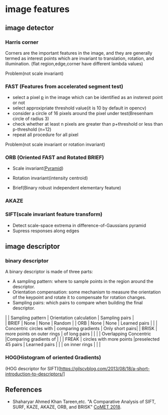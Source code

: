 # image features

## image detector

### Harris corner
Corners are the important features in the image, and they are generally termed as interest points which are invariant to translation, rotation, and illumination. (flat region,edge,corner have different lambda values)

Problem(not scale invariant)

### FAST (Features from accelerated segment test)

- select a pixel [p](fast.png) in the image which can be identified as an insterest point or not 
- select approxipriate threshold value(it is 10 by default in opencv)
- consider a circle of 16 pixels around the pixel under test(Bresenham circle of radius 3)
- check whether at least n pixels are greater than p+threshold or less than p-threshold (n=12)
- repeat all procedure for all pixel

Problem(not scale invariant or rotation invariant)

### ORB (Oriented FAST and Rotated BRIEF)

- Scale invariant([Pyramid](orb.png))
- Rotation invariant(intensity centroid)

- Brief(Binary robust independent elementary feature)

### AKAZE

### SIFT(scale invariant feature transform)

- Detect scale-space extrema in difference-of-Gaussians pyramid
- Supress responses along edges



## image descriptor

### binary descriptor
A binary descriptor is made of three parts:
- A sampling pattern: where to sample points in the region around the descriptor.
- Orientation compensation: some mechanism to measure the orientation of the keypoint and rotate it to compensate for rotation changes.
- Sampling pairs: which pairs to compare when building the final descriptor.

|        | Sampling pattern             | Orientation calculation | Sampling pairs     |  
| BRIEF  |       None                   |           None          |       Random       |
| ORB    |       None                   |           None          |    Learned pairs   |
|        | Concentric circles with      | comparing gradients     |    Only short pairs|
| BRISK  | more points on outer rings   | of long pairs           |                    |
|        | Overlapping Concentric       |Comparing gradients of   |                    |
| FREAK  | circles with more points     |preselected 45 pairs     |     Learned pairs  |
|        | on inner rings               |                         |                    |



### HOG(Histogram of oriented Gradients)

(HOG descriptor for SIFT)[https://gilscvblog.com/2013/08/18/a-short-introduction-to-descriptors/]

## References
- Shaharyar Ahmed Khan Tareen,etc. "A Comparative Analysis of SIFT, SURF, KAZE,
    AKAZE, ORB, and BRISK" [CoMET 2018](https://ieeexplore.ieee.org/stamp/stamp.jsp?tp=&arnumber=8346440).

